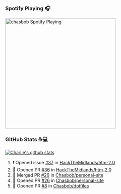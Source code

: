 ### Spotify Playing 🎧

[<img src="https://novatorem.chasbob.vercel.app/api/spotify" alt="chasbob Spotify Playing" width="350" />](https://open.spotify.com/user/charlie2026)

### GitHub Stats :coffee::computer:

[![Charlie's github stats](https://github-readme-stats-six-tau.vercel.app/api?username=chasbob&count_private=true&hide_rank=true&hide=stars&hide_title=true)](https://github.com/anuraghazra/github-readme-stats)

<!--START_SECTION:activity-->
1. ❗️ Opened issue [#37](https://github.com/HackTheMidlands/htm-2.0/issues/37) in [HackTheMidlands/htm-2.0](https://github.com/HackTheMidlands/htm-2.0)
2. 💪 Opened PR [#36](https://github.com/HackTheMidlands/htm-2.0/pull/36) in [HackTheMidlands/htm-2.0](https://github.com/HackTheMidlands/htm-2.0)
3. 🎉 Merged PR [#26](https://github.com/Chasbob/personal-site/pull/26) in [Chasbob/personal-site](https://github.com/Chasbob/personal-site)
4. 💪 Opened PR [#26](https://github.com/Chasbob/personal-site/pull/26) in [Chasbob/personal-site](https://github.com/Chasbob/personal-site)
5. 💪 Opened PR [#8](https://github.com/Chasbob/dotfiles/pull/8) in [Chasbob/dotfiles](https://github.com/Chasbob/dotfiles)
<!--END_SECTION:activity-->
